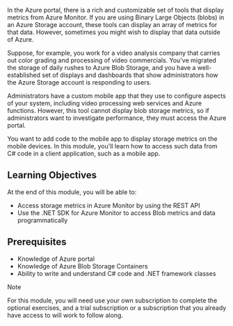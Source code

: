 In the Azure portal, there is a rich and customizable set of tools that display metrics from Azure Monitor. If you are using Binary Large Objects (blobs) in an Azure Storage account, these tools can display an array of metrics for that data. However, sometimes you might wish to display that data outside of Azure.

Suppose, for example, you work for a video analysis company that carries out color grading and processing of video commercials. You've migrated the storage of daily rushes to Azure Blob Storage, and you have a well-established set of displays and dashboards that show administrators how the Azure Storage account is responding to users.

Administrators have a custom mobile app that they use to configure aspects of your system, including video processing web services and Azure functions. However, this tool cannot display blob storage metrics, so if administrators want to investigate performance, they must access the Azure portal.

You want to add code to the mobile app to display storage metrics on the mobile devices. In this module, you'll learn how to access such data from C# code in a client application, such as a mobile app.

## Learning Objectives

At the end of this module, you will be able to:

- Access storage metrics in Azure Monitor by using the REST API
- Use the .NET SDK for Azure Monitor to access Blob metrics and data programmatically

## Prerequisites

- Knowledge of Azure portal
- Knowledge of Azure Blob Storage Containers
- Ability to write and understand C# code and .NET framework classes

> [!NOTE]
> For this module, you will need use your own subscription to complete the optional exercises, and a trial subscription or a subscription that you already have access to will work to follow along.
